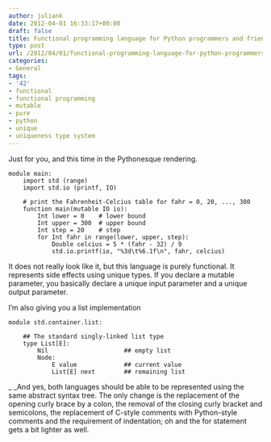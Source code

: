 ```yaml
---
author: juliank
date: 2012-04-01 16:33:17+00:00
draft: false
title: Functional programming language for Python programmers and friends
type: post
url: /2012/04/01/functional-programming-language-for-python-programmers-and-friends/
categories:
- General
tags:
- '42'
- functional
- functional programming
- mutable
- pure
- python
- unique
- uniqueness type system
---
```


Just for you, and this time in the Pythonesque rendering.

    
    module main:
        import std (range)
        import std.io (printf, IO)
    
        # print the Fahrenheit-Celcius table for fahr = 0, 20, ..., 300
        function main(mutable IO io):
            Int lower = 0    # lower bound
            Int upper = 300  # upper bound
            Int step = 20    # step
            for Int fahr in range(lower, upper, step):
                Double celcius = 5 * (fahr - 32) / 9
                std.io.printf(io, "%3d\t%6.1f\n", fahr, celcius)


It does not really look like it, but this language is purely functional. It represents side effects using unique types. If you declare a mutable parameter, you basically declare a unique input parameter and a unique output parameter.

I’m also giving you a list implementation

    
    module std.container.list:
    
        ## The standard singly-linked list type
        type List[E]:
            Nil                     ## empty list
            Node:
                E value             ## current value
                List[E] next        ## remaining list
     


_
_And yes, both languages should be able to be represented using the same abstract syntax tree. The only change is the replacement of the opening curly brace by a colon, the removal of the closing curly bracket and semicolons, the replacement of C-style comments with Python-style comments and the requirement of indentation; oh and the for statement gets a bit lighter as well.
